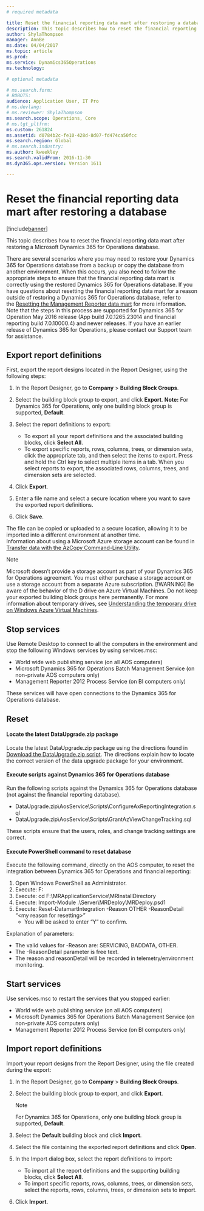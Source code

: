 ```yaml
---
# required metadata

title: Reset the financial reporting data mart after restoring a database
description: This topic describes how to reset the financial reporting data mart after restoring a Microsoft Dynamics 365 for Operations database. 
author: ShylaThompson
manager: AnnBe
ms.date: 04/04/2017
ms.topic: article
ms.prod: 
ms.service: Dynamics365Operations
ms.technology: 

# optional metadata

# ms.search.form: 
# ROBOTS: 
audience: Application User, IT Pro
# ms.devlang: 
# ms.reviewer: ShylaThompson
ms.search.scope: Operations, Core
# ms.tgt_pltfrm: 
ms.custom: 261824
ms.assetid: d0784b2c-fe10-428d-8d07-fd474ca50fcc
ms.search.region: Global
# ms.search.industry: 
ms.author: kweekley
ms.search.validFrom: 2016-11-30
ms.dyn365.ops.version: Version 1611

---
```


# Reset the financial reporting data mart after restoring a database

[!include[banner](../includes/banner.md)]


This topic describes how to reset the financial reporting data mart after restoring a Microsoft Dynamics 365 for Operations database. 

There are several scenarios where you may need to restore your Dynamics 365 for Operations database from a backup or copy the database from another environment. When this occurs, you also need to follow the appropriate steps to ensure that the financial reporting data mart is correctly using the restored Dynamics 365 for Operations database. If you have questions about resetting the financial reporting data mart for a reason outside of restoring a Dynamics 365 for Operations database, refer to the [Resetting the Management Reporter data mart](https://blogs.msdn.microsoft.com/dynamics_financial_reporting/2016/06/28/resetting-the-management-reporter-data-mart/) for more information. Note that the steps in this process are supported for Dynamics 365 for Operation May 2016 release (App build 7.0.1265.23014 and financial reporting build 7.0.10000.4) and newer releases. If you have an earlier release of Dynamics 365 for Operations, please contact our Support team for assistance.

## Export report definitions
First, export the report designs located in the Report Designer, using the following steps:

1.  In the Report Designer, go to **Company** &gt; **Building Block Groups**.
2.  Select the building block group to export, and click **Export**. **Note:** For Dynamics 365 for Operations, only one building block group is supported, **Default**.
3.  Select the report definitions to export:
    -   To export all your report definitions and the associated building blocks, click **Select All**.
    -   To export specific reports, rows, columns, trees, or dimension sets, click the appropriate tab, and then select the items to export. Press and hold the Ctrl key to select multiple items in a tab. When you select reports to export, the associated rows, columns, trees, and dimension sets are selected.

4.  Click **Export**.
5.  Enter a file name and select a secure location where you want to save the exported report definitions.
6.  Click **Save**.

The file can be copied or uploaded to a secure location, allowing it to be imported into a different environment at another time. Information about using a Microsoft Azure storage account can be found in [Transfer data with the AzCopy Command-Line Utility](https://docs.microsoft.com/en-gb/azure/storage/storage-use-azcopy). 
> [!NOTE]
> Microsoft doesn’t provide a storage account as part of your Dynamics 365 for Operations agreement. You must either purchase a storage account or use a storage account from a separate Azure subscription. 
> [!WARNING]
> Be aware of the behavior of the D drive on Azure Virtual Machines. Do not keep your exported building block groups here permanently. For more information about temporary drives, see [Understanding the temporary drive on Windows Azure Virtual Machines](https://blogs.msdn.microsoft.com/mast/2013/12/06/understanding-the-temporary-drive-on-windows-azure-virtual-machines/).

## Stop services
Use Remote Desktop to connect to all the computers in the environment and stop the following Windows services by using services.msc:

-   World wide web publishing service (on all AOS computers)
-   Microsoft Dynamics 365 for Operations Batch Management Service (on non-private AOS computers only)
-   Management Reporter 2012 Process Service (on BI computers only)

These services will have open connections to the Dynamics 365 for Operations database.

## Reset
#### Locate the latest DataUpgrade.zip package

Locate the latest DataUpgrade.zip package using the directions found in [Download the DataUpgrade.zip script](..\migration-upgrade\upgrade-data-to-latest-update.md). The directions explain how to locate the correct version of the data upgrade package for your environment.

#### Execute scripts against Dynamics 365 for Operations database

Run the following scripts against the Dynamics 365 for Operations database (not against the financial reporting database).

-   DataUpgrade.zip\\AosService\\Scripts\\ConfigureAxReportingIntegration.sql
-   DataUpgrade.zip\\AosService\\Scripts\\GrantAzViewChangeTracking.sql

These scripts ensure that the users, roles, and change tracking settings are correct.

#### Execute PowerShell command to reset database

Execute the following command, directly on the AOS computer, to reset the integration between Dynamics 365 for Operations and financial reporting:

1.  Open Windows PowerShell as Administrator.
2.  Execute: F:
3.  Execute: cd F:\\MRApplicationService\\MRInstallDirectory
4.  Execute: Import-Module .\\Server\\MRDeploy\\MRDeploy.psd1
5.  Execute: Reset-DatamartIntegration -Reason OTHER -ReasonDetail “&lt;my reason for resetting&gt;”
    -   You will be asked to enter “Y” to confirm.

Explanation of parameters:

-   The valid values for -Reason are: SERVICING, BADDATA, OTHER.
-   The -ReasonDetail parameter is free text.
-   The reason and reasonDetail will be recorded in telemetry/environment monitoring.

## Start services
Use services.msc to restart the services that you stopped earlier:

-   World wide web publishing service (on all AOS computers)
-   Microsoft Dynamics 365 for Operations Batch Management Service (on non-private AOS computers only)
-   Management Reporter 2012 Process Service (on BI computers only)

## Import report definitions
Import your report designs from the Report Designer, using the file created during the export:

1.  In the Report Designer, go to **Company** &gt; **Building Block Groups**.
2.  Select the building block group to export, and click **Export**. 
    > [!NOTE]
    > For Dynamics 365 for Operations, only one building block group is supported, **Default**.
3.  Select the **Default** building block and click **Import**.
4.  Select the file containing the exported report definitions and click **Open**.
5.  In the Import dialog box, select the report definitions to import:
    -   To import all the report definitions and the supporting building blocks, click **Select All**.
    -   To import specific reports, rows, columns, trees, or dimension sets, select the reports, rows, columns, trees, or dimension sets to import.

6.  Click **Import**.




